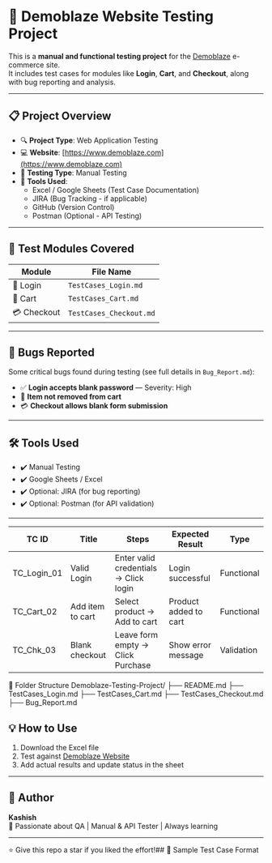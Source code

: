 # 🧪 Demoblaze Website Testing Project

This is a **manual and functional testing project** for the [Demoblaze](https://www.demoblaze.com) e-commerce site.  
It includes test cases for modules like **Login**, **Cart**, and **Checkout**, along with bug reporting and analysis.

---

## 📋 Project Overview

- 🔍 **Project Type**: Web Application Testing  
- 💻 **Website**: [https://www.demoblaze.com](https://www.demoblaze.com)  
- 🧪 **Testing Type**: Manual Testing  
- 🧰 **Tools Used**:  
  - Excel / Google Sheets (Test Case Documentation)  
  - JIRA (Bug Tracking - if applicable)  
  - GitHub (Version Control)  
  - Postman (Optional - API Testing)

---

## 🧾 Test Modules Covered

| Module     | File Name             |
|------------|-----------------------|
| 🔐 Login   | `TestCases_Login.md`   |
| 🛒 Cart    | `TestCases_Cart.md`    |
| 💳 Checkout| `TestCases_Checkout.md`|

---

## 🐞 Bugs Reported

Some critical bugs found during testing (see full details in `Bug_Report.md`):

- ✅ **Login accepts blank password** — Severity: High  
- 🛒 **Item not removed from cart**  
- 💳 **Checkout allows blank form submission**

---
## 🛠 Tools Used

- ✔️ Manual Testing
- ✔️ Google Sheets / Excel
- ✔️ Optional: JIRA (for bug reporting)
- ✔️ Optional: Postman (for API validation)

---

| TC ID         | Title            | Steps                                 | Expected Result       | Type       |
| ------------- | ---------------- | ------------------------------------- | --------------------- | ---------- |
| TC\_Login\_01 | Valid Login      | Enter valid credentials → Click login | Login successful      | Functional |
| TC\_Cart\_02  | Add item to cart | Select product → Add to cart          | Product added to cart | Functional |
| TC\_Chk\_03   | Blank checkout   | Leave form empty → Click Purchase     | Show error message    | Validation |

📁 Folder Structure
Demoblaze-Testing-Project/
├── README.md
├── TestCases_Login.md
├── TestCases_Cart.md
├── TestCases_Checkout.md
├── Bug_Report.md


## 💡 How to Use

1. Download the Excel file
2. Test against [Demoblaze Website](https://www.demoblaze.com)
3. Add actual results and update status in the sheet

---
## 📌 Author

**Kashish**  
🎯 Passionate about QA | Manual & API Tester | Always learning

---

⭐ Give this repo a star if you liked the effort!## 🧪 Sample Test Case Format


